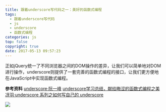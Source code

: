 ```yaml
---
title: 跟着underscore写代码之一：美好的函数式编程
tags:
  - 跟着underscore写代码
  - js
  - underscore
  - 函数式编程
categories: js
top: false
copyright: true
date: 2017-05-13 09:57:23
---
```

正如jQuery统一了不同浏览器之间的DOM操作的差异，让我们可以简单地对DOM进行操作，underscore则提供了一套完善的函数式编程的接口，让我们更方便地在JavaScript中实现函数式编程。
<!--more-->

**参考资料**
[underscore·阮一峰](https://www.liaoxuefeng.com/wiki/001434446689867b27157e896e74d51a89c25cc8b43bdb3000/001450370530539bc6e0e3dc02c4d3bb79993a8cde056b5000)
[underscore学习总结，献给晦涩的函数式编程之美](http://www.mamicode.com/info-detail-393238.html)
[冴羽·underscore 系列之如何写自己的 underscore](https://github.com/mqyqingfeng/Blog/issues/56)

![](http://static.zhyjor.com/wexin.png)
